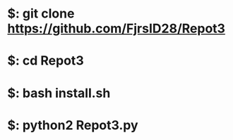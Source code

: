 
# $: git clone https://github.com/FjrsID28/Repot3
# $: cd Repot3
# $: bash install.sh
# $: python2 Repot3.py


